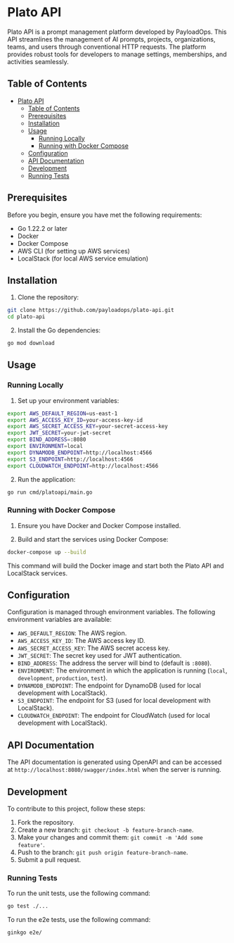 # Plato API

Plato API is a prompt management platform developed by PayloadOps. This API streamlines the management of AI prompts, projects, organizations, teams, and users through conventional HTTP requests. The platform provides robust tools for developers to manage settings, memberships, and activities seamlessly.

## Table of Contents

- [Plato API](#plato-api)
    - [Table of Contents](#table-of-contents)
    - [Prerequisites](#prerequisites)
    - [Installation](#installation)
    - [Usage](#usage)
        - [Running Locally](#running-locally)
        - [Running with Docker Compose](#running-with-docker-compose)
    - [Configuration](#configuration)
    - [API Documentation](#api-documentation)
    - [Development](#development)
    - [Running Tests](#running-tests)

## Prerequisites

Before you begin, ensure you have met the following requirements:

- Go 1.22.2 or later
- Docker
- Docker Compose
- AWS CLI (for setting up AWS services)
- LocalStack (for local AWS service emulation)

## Installation

1. Clone the repository:

```sh
git clone https://github.com/payloadops/plato-api.git
cd plato-api
```

2. Install the Go dependencies:

```sh
go mod download
```

## Usage

### Running Locally

1. Set up your environment variables:

```sh
export AWS_DEFAULT_REGION=us-east-1
export AWS_ACCESS_KEY_ID=your-access-key-id
export AWS_SECRET_ACCESS_KEY=your-secret-access-key
export JWT_SECRET=your-jwt-secret
export BIND_ADDRESS=:8080
export ENVIRONMENT=local
export DYNAMODB_ENDPOINT=http://localhost:4566
export S3_ENDPOINT=http://localhost:4566
export CLOUDWATCH_ENDPOINT=http://localhost:4566
```

2. Run the application:

```sh
go run cmd/platoapi/main.go
```

### Running with Docker Compose

1. Ensure you have Docker and Docker Compose installed.

2. Build and start the services using Docker Compose:

```sh
docker-compose up --build
```

This command will build the Docker image and start both the Plato API and LocalStack services.

## Configuration

Configuration is managed through environment variables. The following environment variables are available:

- `AWS_DEFAULT_REGION`: The AWS region.
- `AWS_ACCESS_KEY_ID`: The AWS access key ID.
- `AWS_SECRET_ACCESS_KEY`: The AWS secret access key.
- `JWT_SECRET`: The secret key used for JWT authentication.
- `BIND_ADDRESS`: The address the server will bind to (default is `:8080`).
- `ENVIRONMENT`: The environment in which the application is running (`local`, `development`, `production`, `test`).
- `DYNAMODB_ENDPOINT`: The endpoint for DynamoDB (used for local development with LocalStack).
- `S3_ENDPOINT`: The endpoint for S3 (used for local development with LocalStack).
- `CLOUDWATCH_ENDPOINT`: The endpoint for CloudWatch (used for local development with LocalStack).

## API Documentation

The API documentation is generated using OpenAPI and can be accessed at `http://localhost:8080/swagger/index.html` when the server is running.

## Development

To contribute to this project, follow these steps:

1. Fork the repository.
2. Create a new branch: `git checkout -b feature-branch-name`.
3. Make your changes and commit them: `git commit -m 'Add some feature'`.
4. Push to the branch: `git push origin feature-branch-name`.
5. Submit a pull request.

### Running Tests

To run the unit tests, use the following command:

```sh
go test ./...
```

To run the e2e tests, use the following command:

```sh
ginkgo e2e/
```

